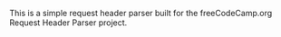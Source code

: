 This is a simple request header parser built for the freeCodeCamp.org Request Header Parser project.
